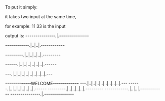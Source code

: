 To put it simply:

it takes two input at the same time, 

for example:
11 33  is the input

output is:
---------------.|.---------------


------------.|..|..|.------------


---------.|..|..|..|..|.---------


------.|..|..|..|..|..|..|.------

---.|..|..|..|..|..|..|..|..|.---

-------------WELCOME-------------
---.|..|..|..|..|..|..|..|..|.---
------.|..|..|..|..|..|..|.------
---------.|..|..|..|..|.---------
------------.|..|..|.------------
---------------.|.---------------

